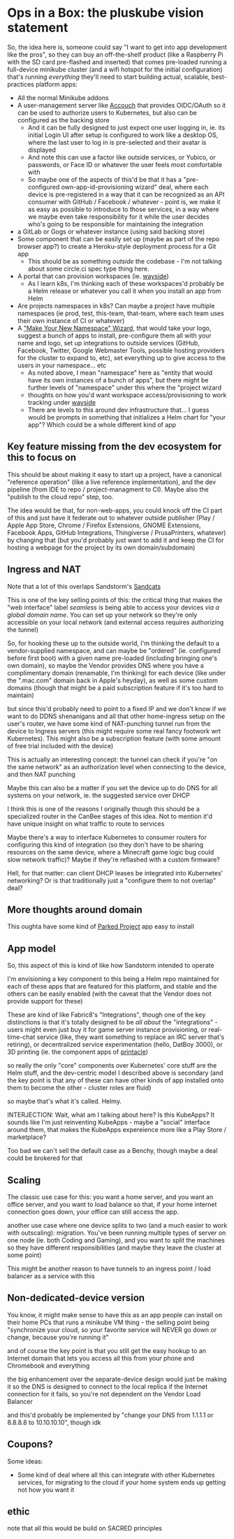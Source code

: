 # Ops in a Box: the pluskube vision statement

So, the idea here is, someone could say "I want to get into app development like the pros", so they can buy an off-the-shelf product (like a Raspberry Pi with the SD card pre-flashed and inserted) that comes pre-loaded running a full-device minikube cluster (and a wifi hotspot for the initial configuration) that's running *everything* they'll need to start building actual, scalable, best-practices platform apps:

- All the normal Minikube addons
- A user-management server like [Accouch](1ae14fdb-5356-456a-a12f-89513f3a50ef.md) that provides OIDC/OAuth so it can be used to authorize users to Kubernetes, but also can be configured as the backing store
  - And it can be fully designed to just expect one user logging in, ie. its initial Login UI after setup is configured to work like a desktop OS, where the last user to log in is pre-selected and their avatar is displayed
  - And note this can use a factor like outside services, or Yubico, or passwords, or Face ID or whatever the user feels most comfortable with
  - So maybe one of the aspects of this'd be that it has a "pre-configured own-app-id-provisioning wizard" deal, where each device is pre-registered in a way that it can be recognized as an API consumer with GitHub / Facebook / whatever - point is, we make it as easy as possible to introduce to those services, in a way where we maybe even take responsibility for it while the user decides who's going to be responsible for maintaining the integration
- a GitLab or Gogs or whatever instance (using said backing store)
- Some component that can be easily set up (maybe as part of the repo browser app?) to create a Heroku-style deployment process for a Git app
  - This should be as something *outside* the codebase - I'm not talking about some circle.ci spec type thing here.
- A portal that can provision workspaces (ie. [wayside](21af29aa-0dfe-4145-877f-7eb51e38f53e.md))
  - As I learn k8s, I'm thinking each of these workspaces'd probably be a Helm release or whatever you call it when you install an app from Helm
- Are projects namespaces in k8s? Can maybe a project have multiple namespaces (ie prod, test, this-team, that-team, where each team uses their own instance of CI or whatever)
- A ["Make Your New Namespace" Wizard](0350c64c-4975-42fc-91ca-92007cd9bcaa.md), that would take your logo, suggest a bunch of apps to install, pre-configure them all with your name and logo, set up integrations to outside services (GitHub, Facebook, Twitter, Google Webmaster Tools, possible hosting providers for the cluster to expand to, etc), set everything up to give access to the users in your namespace... etc
  - As noted above, I mean "namespace" here as "entity that would have its own instances of a bunch of apps", but there might be further levels of "namespace" under this where the "project wizard
  - thoughts on how you'd want workspace access/provisioning to work tracking under [wayside](21af29aa-0dfe-4145-877f-7eb51e38f53e.md)
  - There are levels to this around dev infrastructure that... I guess would be prompts in something that initializes a Helm chart for "your app"? Which could be a whole different kind of app

## Key feature missing from the dev ecosystem for this to focus on

This should be about making it easy to start up a project, have a canonical "reference operation" (like a live reference implementation), and the dev pipeline (from IDE to repo / project-managment to CI). Maybe also the "publish to the cloud repo" step, too.

The idea would be that, for non-web-apps, you could knock off the CI part of this and just have it federate out to whatever outside publisher (Play / Apple App Store, Chrome / Firefox Extensions, GNOME Extensions, Facebook Apps, GitHub Integrations, Thingiverse / PrusaPrinters, whatever) by changing that (but you'd probably just want to add it and keep the CI for hosting a webpage for the project by its own domain/subdomain)

## Ingress and NAT

Note that a lot of this overlaps Sandstorm's [Sandcats](https://github.com/sandstorm-io/sandcats)

This is one of the key selling points of this: the critical thing that makes the "web interface" label *seamless* is being able to access your devices *via a global domain name*. You can set up your network so they're only accessible on your local network (and external access requires authorizing the tunnel)

So, for hooking these up to the outside world, I'm thinking the default to a vendor-supplied namespace, and can maybe be "ordered" (ie. configured before first boot) with a given name pre-loaded (including bringing one's own domain), so maybe the Vendor provides DNS where you have a complimentary domain (renamable, I'm thinking) for each device (like under the ".mac.com" domain back in Apple's heyday), as well as some custom domains (though that might be a paid subscription feature if it's too hard to maintain)

but since this'd probably need to point to a fixed IP and we don't know if we want to do DDNS shenanigans and all that other home-ingress setup on the user's router, we have some kind of NAT-punching tunnel run from the device to Ingress servers (this might require some real fancy footwork wrt Kubernetes). This might also be a subscription feature (with some amount of free trial included with the device)

This is actually an interesting concept: the tunnel can check if you're "on the same network" as an authorization level when connecting to the device, and then NAT punching

Maybe this can also be a matter if you set the device up to do DNS for all systems on your network, ie. the suggested service over DHCP

I think this is one of the reasons I originally though this should be a specialized router in the CanBee stages of this idea. Not to mention it'd have unique insight on what traffic to route to services

Maybe there's a way to interface Kubernetes to consumer routers for configuring this kind of integration (so they don't have to be sharing resources on the same device, where a Minecraft game logic bug could slow network traffic)? Maybe if they're reflashed with a custom firmware?

Hell, for that matter: can client DHCP leases be integrated into Kubernetes' networking? Or is that traditionally just a "configure them to not overlap" deal?

## More thoughts around domain

This oughta have some kind of [Parked Project](839f43ab-9033-4bd7-a0a6-291d26415d34.md) app easy to install

## App model

So, this aspect of this is kind of like how Sandstorm intended to operate

I'm envisioning a key component to this being a Helm repo maintained for each of these apps that are featured for this platform, and stable and the others can be easily enabled (with the caveat that the Vendor does not provide support for these)

These are kind of like Fabric8's "Integrations", though one of the key distinctions is that it's totally designed to be *all about* the "integrations" - users might even just buy it for game server instance provisioning, or real-time-chat service (like, they want something to replace an IRC server that's retiring), or decentralized service experimentation (hello, DatBoy 3000), or 3D printing (ie. the component apps of [printacle](d984a489-8c56-4665-a106-d6b4909319c8.md))

so really the only "core" components over Kubernetes' core stuff are the Helm stuff, and the dev-centric model I described above is secondary (and the key point is that any of these can have other kinds of app installed onto them to become the other - cluster roles are fluid)

so maybe that's what it's called. Helmy.

INTERJECTION: Wait, what am I talking about here? Is this KubeApps? It sounds like I'm just reinventing KubeApps - maybe a "social" interface around them, that makes the KubeApps expereience more like a Play Store / marketplace?

Too bad we can't sell the default case as a Benchy, though maybe a deal could be brokered for that

## Scaling

The classic use case for this: you want a home server, and you want an office server, and you want to load balance so that, if your home internet connection goes down, your office can still access the app.

another use case where one device splits to two (and a much easier to work with outscaling): migration. You've been running multiple types of server on one node (ie. both Coding and Gaming), and you want to split the machines so they have different responsibilities (and maybe they leave the cluster at some point)

This might be another reason to have tunnels to an ingress point / load balancer as a service with this

## Non-dedicated-device version

You know, it might make sense to have this as an app people can install on their home PCs that runs a minikube VM thing - the selling point being "synchronize your cloud, so your favorite service will NEVER go down or change, because you're running it"

and of course the key point is that you still get the easy hookup to an Internet domain that lets you access all this from your phone and Chromebook and everything

the big enhancement over the separate-device design would just be making it so the DNS is designed to connect to the local replica if the Internet connection for it fails, so you're not dependent on the Vendor Load Balancer

and this'd probably be implemented by "change your DNS from 1.1.1.1 or 8.8.8.8 to 10.10.10.10", though idk

## Coupons?

Some ideas:

- Some kind of deal where all this can integrate with other Kubernetes services, for migrating to the cloud if your home system ends up getting not how you want it

## ethic

note that all this would be build on SACRED principles

